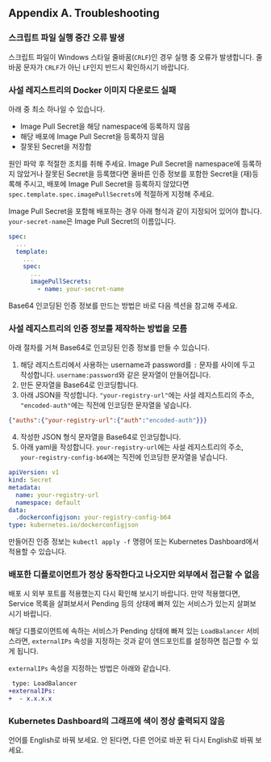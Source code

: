 ## Appendix A. Troubleshooting 

### 스크립트 파일 실행 중간 오류 발생

스크립트 파일이 Windows 스타일 줄바꿈(`CRLF`)인 경우 실행 중 오류가 발생합니다. 줄바꿈 문자가 `CRLF`가 아닌 `LF`인지 반드시 확인하시기 바랍니다.

### 사설 레지스트리의 Docker 이미지 다운로드 실패

아래 중 최소 하나일 수 있습니다.
- Image Pull Secret을 해당 namespace에 등록하지 않음
- 해당 배포에 Image Pull Secret을 등록하지 않음
- 잘못된 Secret을 저장함

원인 파악 후 적절한 조치를 취해 주세요.
Image Pull Secret을 namespace에 등록하지 않았거나 잘못된 Secret을 등록했다면 올바른 인증 정보를 포함한 Secret을 (재)등록해 주시고,
배포에 Image Pull Secret을 등록하지 않았다면 `spec.template.spec.imagePullSecrets`에 적절하게 지정해 주세요.

Image Pull Secret을 포함해 배포하는 경우 아래 형식과 같이 지정되어 있어야 합니다. `your-secret-name`은 Image Pull Secret의 이름입니다.
```yaml
spec:
  ...
  template:
    ...
    spec:
      ...
      imagePullSecrets:
        - name: your-secret-name
```

Base64 인코딩된 인증 정보를 만드는 방법은 바로 다음 섹션을 참고해 주세요.


### 사설 레지스트리의 인증 정보를 제작하는 방법을 모름

아래 절차를 거쳐 Base64로 인코딩된 인증 정보를 만들 수 있습니다.

1. 해당 레지스트리에서 사용하는 username과 password를 `:` 문자를 사이에 두고 작성합니다. `username:password`와 같은 문자열이 만들어집니다.
2. 만든 문자열을 Base64로 인코딩합니다.
3. 아래 JSON을 작성합니다. `"your-registry-url"`에는 사설 레지스트리의 주소, `"encoded-auth"`에는 직전에 인코딩한 문자열을 넣습니다.
```json
{"auths":{"your-registry-url":{"auth":"encoded-auth"}}}
```
4. 작성한 JSON 형식 문자열을 Base64로 인코딩합니다.
5. 아래 yaml을 작성합니다. `your-registry-url`에는 사설 레지스트리의 주소, `your-registry-config-b64`에는 직전에 인코딩한 문자열을 넣습니다.
```yaml
apiVersion: v1
kind: Secret
metadata:
  name: your-registry-url
  namespace: default
data:
  .dockerconfigjson: your-registry-config-b64
type: kubernetes.io/dockerconfigjson
```

만들어진 인증 정보는 `kubectl apply -f` 명령어 또는 Kubernetes Dashboard에서 적용할 수 있습니다.

### 배포한 디플로이먼트가 정상 동작한다고 나오지만 외부에서 접근할 수 없음

배포 시 외부 포트를 적용했는지 다시 확인해 보시기 바랍니다.
만약 적용했다면, Service 목록을 살펴보셔서 Pending 등의 상태에 빠져 있는 서비스가 있는지 살펴보시기 바랍니다.

해당 디플로이먼트에 속하는 서비스가 Pending 상태에 빠져 있는 `LoadBalancer` 서비스라면,
`externalIPs` 속성을 지정하는 것과 같이 엔드포인트를 설정하면 접근할 수 있게 됩니다.

`externalIPs` 속성을 지정하는 방법은 아래와 같습니다.
```diff
 type: LoadBalancer
+externalIPs:
+  - x.x.x.x
```

### Kubernetes Dashboard의 그래프에 색이 정상 출력되지 않음

언어를 English로 바꿔 보세요.
안 된다면, 다른 언어로 바꾼 뒤 다시 English로 바꿔 보세요.
